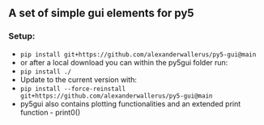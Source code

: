 ## A set of simple gui elements for py5

### Setup:

* `pip install git+https://github.com/alexanderwallerus/py5-gui@main`
* or after a local download you can within the py5gui folder run:
* `pip install ./`
* Update to the current version with:
* `pip install --force-reinstall git+https://github.com/alexanderwallerus/py5-gui@main`
* py5gui also contains plotting functionalities and an extended print function - print0()

